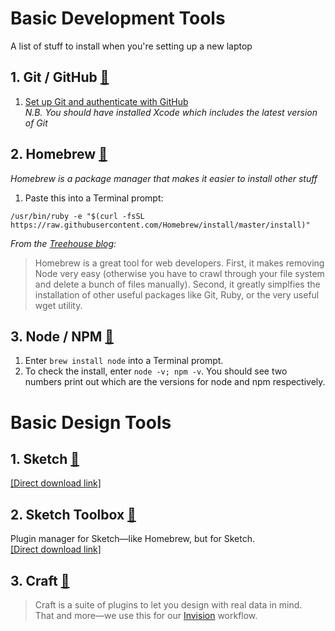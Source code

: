 # Basic Development Tools
A list of stuff to install when you're setting up a new laptop


## 1. Git / GitHub [:link:](https://git-scm.com/book/en/v2/Getting-Started-Git-Basics)
1. [Set up Git and authenticate with GitHub](https://help.github.com/articles/set-up-git/)  
_N.B. You should have installed Xcode which includes the latest version of Git_


## 2. Homebrew [:link:](http://brew.sh)
_Homebrew is a package manager that makes it easier to install other stuff_  
1. Paste this into a Terminal prompt:    
```
/usr/bin/ruby -e "$(curl -fsSL https://raw.githubusercontent.com/Homebrew/install/master/install)"
```

_From the [Treehouse blog](http://blog.teamtreehouse.com/install-node-js-npm-mac):_
> Homebrew is a great tool for web developers. First, it makes removing Node very easy (otherwise you have to crawl through your file system and delete a bunch of files manually). Second, it greatly simplfies the installation of other useful packages like Git, Ruby, or the very useful wget utility.


## 3. Node / NPM [:link:](https://www.npmjs.com)
1. Enter `brew install node` into a Terminal prompt.
2. To check the install, enter `node -v; npm -v`. You should see two numbers print out which are the versions for node and npm respectively.


# Basic Design Tools

## 1. Sketch [:link:](https://sketchapp.com)
[[Direct download link]](https://sketchapp.com/download/sketch.zip)


## 2. Sketch Toolbox [:link:](http://sketchtoolbox.com)
Plugin manager for Sketch&mdash;like Homebrew, but for Sketch.    
[[Direct download link]](http://sketchtoolbox.com/Sketch%20Toolbox.zip)

## 3. Craft [:link:](https://www.invisionapp.com/craft)
> Craft is a suite of plugins to let you design with real data in mind.  
That and more&mdash;we use this for our [Invision](https://invisionapp) workflow.
